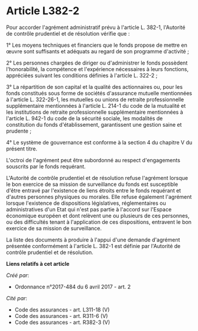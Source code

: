 # Article L382-2

Pour accorder l'agrément administratif prévu à l'article L. 382-1, l'Autorité de contrôle prudentiel et de résolution vérifie
que :

1° Les moyens techniques et financiers que le fonds propose de mettre en œuvre sont suffisants et adéquats au regard de son
programme d'activité ;

2° Les personnes chargées de diriger ou d'administrer le fonds possèdent l'honorabilité, la compétence et l'expérience
nécessaires à leurs fonctions, appréciées suivant les conditions définies à l'article L. 322-2 ;

3° La répartition de son capital et la qualité des actionnaires ou, pour les fonds constitués sous forme de sociétés
d'assurance mutuelle mentionnées à l'article L. 322-26-1, les mutuelles ou unions de retraite professionnelle supplémentaire
mentionnées à l'article L. 214-1 du code de la mutualité et les institutions de retraite professionnelle supplémentaire
mentionnées à l'article L. 942-1 du code de la sécurité sociale, les modalités de constitution du fonds d'établissement,
garantissent une gestion saine et prudente ;

4° Le système de gouvernance est conforme à la section 4 du chapitre V du présent titre.

L'octroi de l'agrément peut être subordonné au respect d'engagements souscrits par le fonds requérant.

L'Autorité de contrôle prudentiel et de résolution refuse l'agrément lorsque le bon exercice de sa mission de surveillance du
fonds est susceptible d'être entravé par l'existence de liens étroits entre le fonds requérant et d'autres personnes
physiques ou morales. Elle refuse également l'agrément lorsque l'existence de dispositions législatives, réglementaires ou
administratives d'un Etat qui n'est pas partie à l'accord sur l'Espace économique européen et dont relèvent une ou plusieurs
de ces personnes, ou des difficultés tenant à l'application de ces dispositions, entravent le bon exercice de sa mission de
surveillance.

La liste des documents à produire à l'appui d'une demande d'agrément présentée conformément à l'article L. 382-1 est définie
par l'Autorité de contrôle prudentiel et de résolution.

**Liens relatifs à cet article**

_Créé par_:

  - Ordonnance n°2017-484 du 6 avril 2017 - art. 2

_Cité par_:

  - Code des assurances - art. L311-18 (V)
  - Code des assurances - art. R311-6 (V)
  - Code des assurances - art. R382-3 (V)
